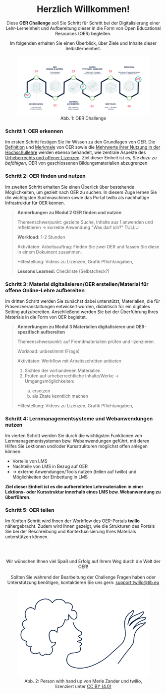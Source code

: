 <center>

# Herzlich Willkommen!

Diese <b>OER Challenge</b> soll Sie Schritt für Schritt bei der Digitalisierung einer Lehr-Lerneinheit und Aufbereitung dieser in die Form von Open Educational Resources (OER) begleiten.

Im folgenden erhalten Sie einen Überblick, über Ziele und Inhalte dieser Selbstlerneinheit.

<figure>
    <img src="images/Challenge TraintheTrainer.svg" alt="Abb. 1: OER Challenge" title="Abb. 1: OER Challenge"/>
    <figcaption style="text-align:center;font-size:14px;">Abb. 1: OER Challenge</figcaption>
</figure>

</center>


### Schritt 1: OER erkennen

Im ersten Schritt festigen Sie Ihr Wissen zu den Grundlagen von OER. Die <u>Definition</u> und <u>Merkmale</u> von OER sowie die <u>Mehrwerte ihrer Nutzung in der Hochschullehre</u> werden ebenso behandelt, wie zentrale Aspekte des <u>Urheberrechts und offener Lizenzen</u>. Ziel dieser Einheit ist es, <i>Sie dazu zu befähigen</i>, OER von geschlossenen Bildungsmaterialien abzugrenzen.


### Schritt 2: OER finden und nutzen

Im zweiten Schritt erhalten Sie einen Überlick über bestehende Möglichkeiten, um gezielt nach OER zu suchen. In diesem Zuge lernen Sie die wichtigsten Suchmaschinen sowie das Portal twillo als nachhaltige Infrastruktur für OER kennen.

> <b>Anmerkungen zu Modul 2 OER finden und nutzen</b>
>
> Themenschwerpunkt: gezielte Suche, Inhalte aus 1 anwenden und reflektieren → korrekte Anwendung "Was darf ich?" TULLU
>
> <b>Workload:</b> 1-2 Stunden 
>
> Aktivitäten: Arbeitsauftrag: Finden Sie zwei OER und fassen Sie diese in einem Dokument zusammen.
>
> Hilfestellung: Videos zu Lizenzen, Grafik Pflichtangaben,
>
> <b>Lessons Learned:</b> Checkliste (Selbstcheck?)


### Schritt 3: Material digitalisieren/OER erstellen/Material für offene Online-Lehre aufbereiten

Im dritten Schritt werden Sie zunächst dabei unterstützt, Materialien, die für Präsenzveranstaltungen entwickelt wurden, didaktisch für ein digitales Setting aufzubereiten.  Anschließend werden Sie bei der Überführung Ihres Materials in die Form von OER begleitet.

> <b>Anmerkungen zu Modul 3 Materialien digitalisieren und OER-spezifisch aufbereiten</b>
>
> Themenschwerpunkt: auf Fremdmaterialien prüfen und lizenzieren
>
> Workload: unbestimmt (Frage)
>
> Aktivitäten: Workflow mit Arbeitsschritten anbieten
>
> <ol type="1">
>   <li>Sichten der vorhandenen Materialien</li>
>   <li>Prüfen auf urheberrechtliche Inhalte/Werke
>       → Umgangsmöglichkeiten:</li>
>       <ol type="a">
>           <li>ersetzen</li>
>           <li>als Zitate kenntlich machen</li>
>       </ol>
> </ol>
>
> Hilfestellung: Videos zu Lizenzen, Grafik Pflichtangaben,


### Schritt 4: Lernmanagementsysteme und Webanwendungen nutzen

Im vierten Schritt werden Sie durch die wichtigsten Funktionen von Lernmanagementsystemen bzw. Webanwendungen geführt, mit deren Hilfes Sie Lektionen und/oder Kursstrukturen möglichst offen anlegen können.

* Vorteile von LMS
* Nachteile von LMS in Bezug auf OER
* → externe Anwendungen/Tools nutzen (teilen auf twillo) und Möglichkeiten der Einbettung in LMS

<b>Ziel dieser Einheit ist es die aufbereiteten Lehrmaterialien in einer Lektions- oder Kursstruktur innerhalb eines LMS bzw. Webanwendung zu überführen.</b>


### Schritt 5: OER teilen

Im fünften Schritt wird Ihnen der Workflow des OER-Portals <b>twillo</b> nähergebracht. Zudem wird Ihnen gezeigt, wie die Strukturen des Portals Sie bei der Beschreibung und Kontextualisierung Ihres Materials unterstützen können.

<br>
<br>
<center>

Wir wünschen Ihnen viel Spaß und Erfolg auf Ihrem Weg durch die Welt der OER!
<br>
<br>
Sollten Sie während der Bearbeitung der Challenge Fragen haben oder Unterstützung benötigen, kontaktieren Sie uns gern: <a href="mailto:support.twillo@tib.eu">support.twillo@tib.eu</a>

<figure>
    <img src="images/lineart_person_with_hand_up.svg" alt="Abb. 2: Person with hand up von Merle Zander und twillo, lizenziert unter CC BY (4.0)" title="Abb. 2: Person with hand up von Merle Zander und twillo, lizenziert unter CC BY (4.0)"/>
    <figcaption style="text-align:center;font-size:14px;">Abb. 2: Person with hand up von Merle Zander und twillo, lizenziert unter <a href="https://creativecommons.org/licenses/by/4.0/deed.de">CC BY (4.0)</a></figcaption>
</figure>

</center>

